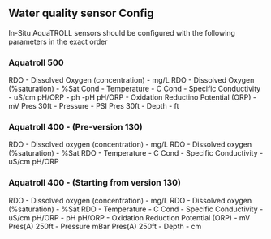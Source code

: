 
## Water quality sensor Config
In-Situ AquaTROLL sensors should be configured with the following parameters in the exact order

### Aquatroll 500
RDO - Dissolved Oxygen (concentration) - mg/L
RDO - Dissolved Oxygen (%saturation) - %Sat
Cond - Temperature - C
Cond - Specific Conductivity - uS/cm
pH/ORP - ph -pH
pH/ORP - Oxidation Reductino Potential (ORP) - mV
Pres 30ft - Pressure - PSI
Pres 30ft - Depth - ft

### Aquatroll 400 - (Pre-version 130)
RDO - Dissolved oxygen (concentration) - mg/L
RDO - Dissolved oxygen (%saturation) - %Sat
RDO - Temperature - C
Cond - Specific Conductivity - uS/cm
pH/ORP

### Aquatroll 400 - (Starting from version 130)
RDO - Dissolved oxygen (concentration) - mg/L
RDO - Dissolved oxygen (%saturation) - %Sat
RDO - Temperature - C
Cond - Specific Conductivity - uS/cm
pH/ORP - pH
pH/ORP - Oxidation Reduction Potential (ORP) - mV
Pres(A) 250ft - Pressure mBar
Pres(A) 250ft - Depth - cm
